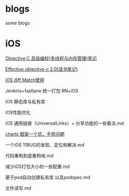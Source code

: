 # blogs

some blogs


# iOS

[Objective C 高级编程(多线程与内存管理)笔记]()

[Effective objective-c 2.0(读书笔记)](https://github.com/will0526/blogs/blob/master/iOS/Effective%20objective-c%202.0(%E8%AF%BB%E4%B9%A6%E7%AC%94%E8%AE%B0).md)

[iOS diff Match使用]()


Jenkins+fastlane 统一打包 RN+iOS

iOS 静态库与私有库

iOS性能优化


iOS 通用链接（UniversalLinks）+ 分享功能的一些看法.md

[charts 框架一个坑，手势问题]()


一个iOS 11BUG的发现、定位和解决.md

代码重构到底重构啥.md

减少iOS打包大小的一些配置.md


基于pod自动创建私有库 以及podspec.md

文件读写.md